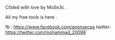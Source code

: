 C0ded with love by MoSe3c .

All my free tools is here .

fb : https://www.facebook.com/anonsecps
twitter: https://twitter.com/mohammad_20098
